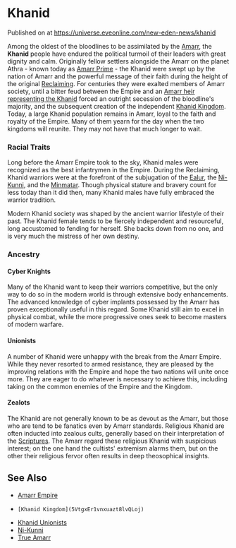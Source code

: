 # Khanid
Published on  at https://universe.eveonline.com/new-eden-news/khanid

Among the oldest of the
bloodlines to be assimilated by the [Amarr](6BPFRy27fN4LnYlIyzvEwo), the
**Khanid** people have endured the political turmoil of their leaders
with great dignity and calm. Originally fellow settlers alongside the
Amarr on the planet Athra \- known today as [Amarr Prime](bHRN1rfoBSiLCOFANsGI4)
\- the Khanid were swept up by the nation
of Amarr and the powerful message of their faith during the height of
the original [Reclaiming](70QLNGRwCwHUgmcjTmuhsA). For centuries they
were exalted members of Amarr society, until a bitter feud between the
Empire and an [Amarr heir representing the Khanid](5HlA8KgFOuLy4jTf3t54xf)
forced an outright secession of the bloodline's majority, and the
subsequent creation of the independent [Khanid Kingdom](5VtgxEr1vnxuazt8lvQLoj).
Today, a large Khanid population
remains in Amarr, loyal to the faith and royalty of the Empire. Many of
them yearn for the day when the two kingdoms will reunite. They may not
have that much longer to wait.

### Racial Traits

Long before the Amarr Empire took to the sky, Khanid males were
recognized as the best infantrymen in the Empire. During the Reclaiming,
Khanid warriors were at the forefront of the subjugation of the [Ealur](6TgmS6RKjOYM1Id08VBZzk), the [Ni-Kunni](5zoewV2VJJnYgvWj0Khn1K),
and the [Minmatar](1rpu7pfwTPVznAczjw2pOp). Though physical stature and
bravery count for less today than it did then, many Khanid males have
fully embraced the warrior tradition.

Modern Khanid society was shaped by the ancient warrior lifestyle of
their past. The Khanid female tends to be fiercely independent and
resourceful, long accustomed to fending for herself. She backs down from
no one, and is very much the mistress of her own destiny.

### Ancestry

#### Cyber Knights

Many of the Khanid want to keep their warriors competitive, but the only
way to do so in the modern world is through extensive body enhancements.
The advanced knowledge of cyber implants possessed by the Amarr has
proven exceptionally useful in this regard. Some Khanid still aim to
excel in physical combat, while the more progressive ones seek to become
masters of modern warfare.

#### Unionists

A number of Khanid were unhappy with the break from the Amarr Empire.
While they never resorted to armed resistance, they are pleased by the
improving relations with the Empire and hope the two nations will unite
once more. They are eager to do whatever is necessary to achieve this,
including taking on the common enemies of the Empire and the Kingdom.

#### Zealots

The Khanid are not generally known to be as devout as the Amarr, but
those who are tend to be fanatics even by Amarr standards. Religious
Khanid are often inducted into zealous cults, generally based on their
interpretation of the [Scriptures](tWsGYkfVxuvQDdt57cCUp). The Amarr
regard these religious Khanid with suspicious interest; on the one hand
the cultists' extremism alarms them, but on the other their religious
fervor often results in deep theosophical insights.

See Also
--------

-   [Amarr Empire](6BPFRy27fN4LnYlIyzvEwo)
-	  [Khanid Kingdom](5VtgxEr1vnxuazt8lvQLoj)
-   [Khanid Unionists](5sM74g913h3pjCFxL0Hd7A)
-   [Ni-Kunni](5zoewV2VJJnYgvWj0Khn1K)
-   [True Amarr](2DkiJVfiL1RYP5y7AJGSNN)
